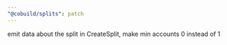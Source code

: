 ```yaml
---
"@cobuild/splits": patch
---
```


emit data about the split in CreateSplit, make min accounts 0 instead of 1
